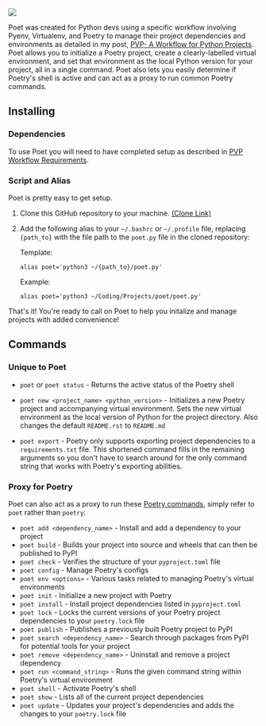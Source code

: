 <img src="https://imgur.com/oRacQdD.png">

Poet was created for Python devs using a specific workflow involving Pyenv, Virtualenv, and Poetry to manage their project dependencies and environments as detailed in my post, [PVP- A Workflow for Python Projects](https://dev.to/skybur/pvp-a-workflow-for-python-projects-29h3). Poet allows you to initialize a Poetry project, create a clearly-labelled virtual environment, and set that environment as the local Python version for your project, all in a single command. Poet also lets you easily determine if Poetry's shell is active and can act as a proxy to run common Poetry commands.

## Installing

### Dependencies

To use Poet you will need to have completed setup as described in [PVP Workflow Requirements](https://dev.to/skybur/pvp-a-workflow-for-python-projects-29h3#requirements).

### Script and Alias

Poet is pretty easy to get setup.

1. Clone this GitHub repository to your machine. [(Clone Link)](https://github.com/SkylerBurger/poet.git)

2. Add the following alias to your `~/.bashrc` or `~/.profile` file, replacing `{path_to}` with the file path to the `poet.py` file in the cloned repository:

    Template:

    `alias poet='python3 ~/{path_to}/poet.py'`

    Example:

    `alias poet='python3 ~/Coding/Projects/poet/poet.py'`

That's it! You're ready to call on Poet to help you initalize and manage projects with added convenience!

## Commands


### Unique to Poet

- `poet` or `poet status` - Returns the active status of the Poetry shell

- `poet new <project_name> <python_version>` - Initializes a new Poetry project and accompanying virtual environment. Sets the new virtual environment as the local version of Python for the project directory. Also changes the default `README.rst` to `README.md`

- `poet export` - Poetry only supports exporting project dependencies to a `requirements.txt` file. This shortened command fills in the remaining arguments so you don't have to search around for the only command string that works with Poetry's exporting abilities.

### Proxy for Poetry

Poet can also act as a proxy to run these [Poetry commands](https://python-poetry.org/docs/cli/), simply refer to `poet` rather than `poetry`:
  
- `poet add <dependency_name>` - Install and add a dependency to your project
- `poet build` - Builds your project into source and wheels that can then be published to PyPI
- `poet check` - Verifies the structure of your `pyproject.toml` file
- `poet config` - Manage Poetry's configs
- `poet env <options>` - Various tasks related to managing Poetry's virtual environments
- `poet init` - Initialize a new project with Poetry
- `poet install` - Install project dependencies listed in `pyproject.toml`
- `poet lock` - Locks the current versions of your Poetry project dependencies to your `poetry.lock` file
- `poet publish` - Publishes a previously built Poetry project to PyPI
- `poet search <dependency_name>` - Search through packages from PyPI for potential tools for your project
- `poet remove <dependency_name>` - Uninstall and remove a project dependency
- `poet run <command_string>` - Runs the given command string within Poetry's virtual environment 
- `poet shell` - Activate Poetry's shell
- `poet show` - Lists all of the current project dependencies
- `poet update` - Updates your project's dependencies and adds the changes to your `poetry.lock` file
